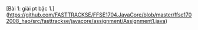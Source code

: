 [Bài 1: giải pt bậc 1.]
(https://github.com/FASTTRACKSE/FFSE1704.JavaCore/blob/master/ffse1702008_hao/src/fasttrackse/javacore/assignment/Assignment1.java)
